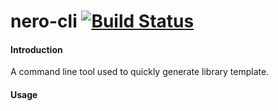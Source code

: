 # nero-cli [![Build Status](https://travis-ci.com/Copyes/nero-cli.svg?branch=master)](https://travis-ci.com/Copyes/nero-cli)

#### Introduction

A command line tool used to quickly generate library template.

#### Usage

